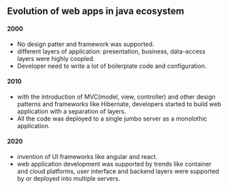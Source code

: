 ## Evolution of web apps in java ecosystem
#### 2000
- No design patter and framework was supported.
- different layers of application: presentation, business, data-access layers were highly coopled.
- Developer need to write a lot of boilerplate code and configuration.
#### 2010
- with the introduction of MVC(model, view, controller) and other design patterns and frameworks like Hibernate, developers 
 started to build web application with a separation of layers.
- All the code was deployed to a single jumbo server as a monolothic application.
#### 2020
- invention of UI frameworks like angular and react.
- web application development was supported by trends like container and cloud platforms, user interface 
 and backend layers were supported by or deployed into multiple servers.
